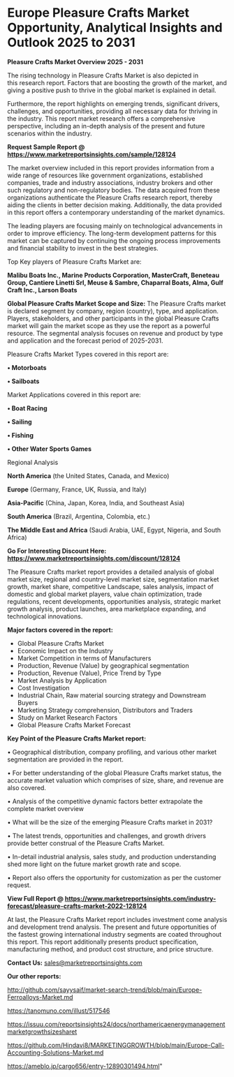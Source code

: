 # Europe Pleasure Crafts Market Opportunity, Analytical Insights and Outlook 2025 to 2031

<Strong> Pleasure Crafts Market Overview 2025 - 2031</strong>

The rising technology in Pleasure Crafts Market is also depicted in this research report. Factors that are boosting the growth of the market, and giving a positive push to thrive in the global market is explained in detail.

Furthermore, the report highlights on emerging trends, significant drivers, challenges, and opportunities, providing all necessary data for thriving in the industry. This report market research offers a comprehensive perspective, including an in-depth analysis of the present and future scenarios within the industry.

<strong>Request Sample Report @ <a href=https://www.marketreportsinsights.com/sample/128124>https://www.marketreportsinsights.com/sample/128124</a></strong>

The market overview included in this report provides information from a wide range of resources like government organizations, established companies, trade and industry associations, industry brokers and other such regulatory and non-regulatory bodies. The data acquired from these organizations authenticate the Pleasure Crafts research report, thereby aiding the clients in better decision making. Additionally, the data provided in this report offers a contemporary understanding of the market dynamics.

The leading players are focusing mainly on technological advancements in order to improve efficiency. The long-term development patterns for this market can be captured by continuing the ongoing process improvements and financial stability to invest in the best strategies.

Top Key players of Pleasure Crafts Market are:

<strong>Malibu Boats Inc., Marine Products Corporation, MasterCraft, Beneteau Group, Cantiere Linetti Srl, Meuse & Sambre, Chaparral Boats, Alma, Gulf Craft Inc., Larson Boats</strong>

<strong><b>Global Pleasure Crafts Market Scope and Size:</b></strong>
The Pleasure Crafts market is declared segment by company, region (country), type, and application. Players, stakeholders, and other participants in the global Pleasure Crafts market will gain the market scope as they use the report as a powerful resource. The segmental analysis focuses on revenue and product by type and application and the forecast period of 2025-2031.

Pleasure Crafts Market Types covered in this report are:

<strong>• Motorboats

• Sailboats</strong>

Market Applications covered in this report are:

<strong>• Boat Racing

• Sailing

• Fishing

• Other Water Sports Games</strong> 

Regional Analysis

<strong>North America</strong> (the United States, Canada, and Mexico)

<strong>Europe</strong> (Germany, France, UK, Russia, and Italy)

<strong>Asia-Pacific</strong> (China, Japan, Korea, India, and Southeast Asia)

<strong>South America</strong> (Brazil, Argentina, Colombia, etc.)

<strong>The Middle East and Africa</strong> (Saudi Arabia, UAE, Egypt, Nigeria, and South Africa)

<strong>Go For Interesting Discount Here: <a href=https://www.marketreportsinsights.com/discount/128124>https://www.marketreportsinsights.com/discount/128124</a></strong>

The Pleasure Crafts market report provides a detailed analysis of global market size, regional and country-level market size, segmentation market growth, market share, competitive Landscape, sales analysis, impact of domestic and global market players, value chain optimization, trade regulations, recent developments, opportunities analysis, strategic market growth analysis, product launches, area marketplace expanding, and technological innovations.

<strong><b>Major factors covered in the report:</b></strong>
<ul>
  <li>Global Pleasure Crafts Market </li>
  <li>Economic Impact on the Industry</li>
  <li>Market Competition in terms of Manufacturers</li>
  <li>Production, Revenue (Value) by geographical segmentation</li>
  <li>Production, Revenue (Value), Price Trend by Type</li>
  <li>Market Analysis by Application</li>
  <li>Cost Investigation</li>
  <li>Industrial Chain, Raw material sourcing strategy and Downstream Buyers</li>
  <li>Marketing Strategy comprehension, Distributors and Traders</li>
  <li>Study on Market Research Factors</li>
  <li>Global Pleasure Crafts Market Forecast</li>
</ul>

<strong><b>Key Point of the Pleasure Crafts Market report:</b></strong>

• Geographical distribution, company profiling, and various other market segmentation are provided in the report.

• For better understanding of the global Pleasure Crafts market status, the accurate market valuation which comprises of size, share, and revenue are also covered.

• Analysis of the competitive dynamic factors better extrapolate the complete market overview

• What will be the size of the emerging Pleasure Crafts market in 2031?

• The latest trends, opportunities and challenges, and growth drivers provide better construal of the Pleasure Crafts Market.

• In-detail industrial analysis, sales study, and production understanding shed more light on the future market growth rate and scope.

• Report also offers the opportunity for customization as per the customer request.

<strong><b>View Full Report @ <a href=https://www.marketreportsinsights.com/industry-forecast/pleasure-crafts-market-2022-128124>https://www.marketreportsinsights.com/industry-forecast/pleasure-crafts-market-2022-128124</a></b></strong>


At last, the Pleasure Crafts Market report includes investment come analysis and development trend analysis. The present and future opportunities of the fastest growing international industry segments are coated throughout this report. This report additionally presents product specification, manufacturing method, and product cost structure, and price structure.

<strong>Contact Us:</strong>
sales@marketreportsinsights.com

<strong>Our other reports:</strong>

<a href=http://github.com/sayysaif/market-search-trend/blob/main/Europe-Ferroalloys-Market.md>http://github.com/sayysaif/market-search-trend/blob/main/Europe-Ferroalloys-Market.md</a>

<a href=https://tanomuno.com/illust/517546>https://tanomuno.com/illust/517546</a>

<a href=https://issuu.com/reportsinsights24/docs/northamericaenergymanagementmarketgrowthsizesharet>https://issuu.com/reportsinsights24/docs/northamericaenergymanagementmarketgrowthsizesharet</a>

<a href=https://github.com/Hindavi8/MARKETINGGROWTH/blob/main/Europe-Call-Accounting-Solutions-Market.md>https://github.com/Hindavi8/MARKETINGGROWTH/blob/main/Europe-Call-Accounting-Solutions-Market.md</a>

<a href=https://ameblo.jp/cargo656/entry-12890301494.html>https://ameblo.jp/cargo656/entry-12890301494.html</a>"
